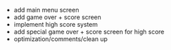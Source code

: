 - add main menu screen
- add game over + score screen
- implement high score system
- add special game over + score screen for high score
- optimization/comments/clean up